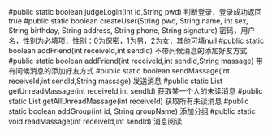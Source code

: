 #public static boolean judgeLogin(int id,String pwd)
判断登录，登录成功返回true
#public static boolean createUser(String pwd, String name, int sex, String birthday, String address, String phone, String signature)
密码，用户名，性别为必填项，性别：0为保密，1为男，2为女，其他可填null
#public static boolean addFriend(int receiveId,int sendId)
不带问候消息的添加好友方式
#public static boolean addFriend(int receiveId,int sendId,String massage)
带有问候消息的添加好友方式
#public static boolean sendMassage(int receiveId,int sendId,String massage)
发送消息
#public static List getUnreadMassage(int receiveId,int sendId)
获取某一个人的未读消息
#public static List getAllUnreadMassage(int receiveId)
获取所有未读消息
#public static boolean addGroup(int id, String groupName)
添加分组
#public static void readMassage(int receiveId,int sendId)
消息阅读